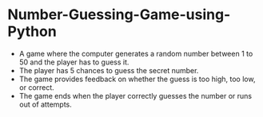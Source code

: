 # Number-Guessing-Game-using-Python

- A game where the computer generates a random number between 1 to 50 and the player has to guess it.
- The player has 5 chances to guess the secret number.
- The game provides feedback on whether the guess is too high, too low, or correct.
- The game ends when the player correctly guesses the number or runs out of attempts.
